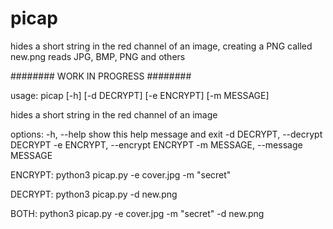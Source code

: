 # picap
hides a short string in the red channel of an image, creating a PNG called new.png
reads JPG, BMP, PNG and others

######## WORK IN PROGRESS ########

usage: picap [-h] [-d DECRYPT] [-e ENCRYPT] [-m MESSAGE]

hides a short string in the red channel of an image

options:
  -h, --help            show this help message and exit
  -d DECRYPT, --decrypt DECRYPT
  -e ENCRYPT, --encrypt ENCRYPT
  -m MESSAGE, --message MESSAGE

ENCRYPT: python3 picap.py -e cover.jpg -m "secret"

DECRYPT: python3 picap.py -d new.png

BOTH: python3 picap.py -e cover.jpg -m "secret" -d new.png
